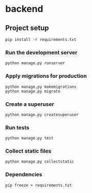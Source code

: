 # backend

## Project setup
```
pip install -r requirements.txt
```

### Run the development server
```
python manage.py runserver
```

### Apply migrations for production
```
python manage.py makemigrations
python manage.py migrate
```

### Create a superuser
```
python manage.py createsuperuser
```

### Run tests
```
python manage.py test
```

### Collect static files
```
python manage.py collectstatic
```

### Dependencies
```
pip freeze > requirements.txt
```
